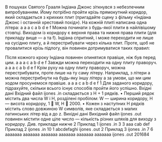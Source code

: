В пошуках Святого Грааля Iндiана Джонс зiткнувся з небезпечним випробуванням. Йому потрiбно пройти крiзь прямокутний коридор, який складається з крихких плит (пригадайте сцену з фiльму «Iндiана Джонс i останнiй хрестовий похiд»). На кожнiй плитi написана одна лiтера: a a a c a b d e f Можна починати з будь-якої плити в найлiвiшому стовпцi. Виходом iз коридору є верхня права та нижня права плити (для прикладу вище — a та f). Iндiана спритний, i може переходити не лише на сусiдню плиту, а й перестрибувати через кiлька плит. Проте, щоб не провалитися крiзь пiдлогу, вiн повинен дотримуватися таких правил:

Пiсля кожного кроку Iндiана повинен опинятися правiше, нiж був перед цим. a a a c a b d e f Завжди можна переходити на одну плиту праворуч. a a a c a b d e f Крiм руху на одну плиту праворуч, можна перестрибувати, проте лише на ту саму лiтеру. Наприклад, з лiтери a можна перестрибнути на будь-яку iншу лiтеру a за умови, що ми цим ходом просунемося правiше. a a a c a b d e f 1 Для заданого коридору, пiдрахуйте, скiльки всього iснує способiв пройти його успiшно. Вхiднi данi Вхiдний файл ijones .in складається з H + 1 рядкiв. • Перший рядок мiстить два числа W i H, роздiленi пробiлом: W — ширина коридору, H — висота коридору, 1  W, H  2000. • Кожен з наступних H рядкiв мiстить слово довжиною W символiв, яке складається з малих латинських лiтер вiд a до z. Вихiднi данi Вихiдний файл ijones .out повинен мiстити одне цiле число — кiлькiсть рiзних шляхiв для виходу з коридору. Див. приклади нижче 2 Приклад 1 ijones .in 3 3 aaa cab def Приклад 2 ijones .in 10 1 abcdefaghi ijones .out 2 Приклад 3 ijones .in 7 6 aaaaaaa aaaaaaa aaaaaaa aaaaaaa aaaaaaa aaaaaaa ijones .out 201684